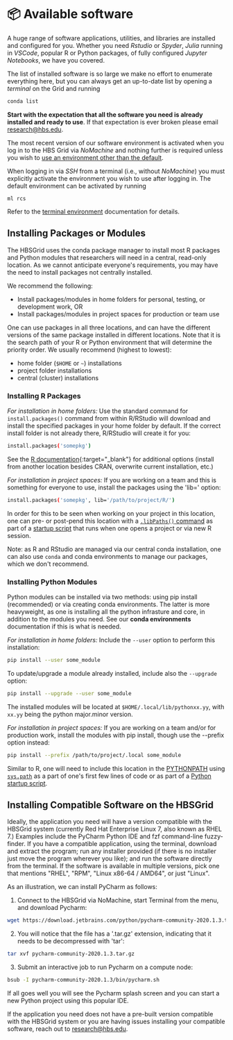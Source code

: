 # 📦 Available software

A huge range of software applications, utilities, and libraries are
installed and configured for you. Whether you need *Rstudio* or
*Spyder*, *Julia* running in *VSCode*, popular R or Python packages,
of fully configured *Jupyter Notebooks*, we have you covered.

The list of installed software is so large we make no effort to
enumerate everything here, but you can always get an up-to-date list
by opening a *terminal* on the Grid and running
``` sh
conda list
```

**Start with the expectation that all the software you need is already
installed and ready to use**. If that expectation is ever broken please
email [research@hbs.edu](mailto:research@hbs.edu).

The most recent version of our software environment is activated when you log 
in to the HBS Grid via *NoMachine* and nothing further is required unless you wish
to [use an environment other than the default](environments.md).

When logging in via *SSH* from a terminal (i.e., without *NoMachine*) you must 
explicitly activate the environment you wish to use after logging in. The default
environment can be activated by running 

```
ml rcs
``` 

Refer to the [terminal environment](environments.md#select-terminal-environment)
documentation for details.

## Installing Packages or Modules

The HBSGrid uses the conda package manager to install most R packages and Python modules
that researchers will need in a central, read-only location. As we cannot anticipate
everyone's requirements, you may have the need to install packages not centrally
installed.

We recommend the following: 
- Install packages/modules in home folders for personal, testing, or development work, OR
- Install packages/modules in project spaces for production or team use

One can use packages in all three locations, and can have the different versions of the
same package installed in different locations. Note that it is the search path of your R
or Python environment that will determine the priority order. We usually recommend
(highest to lowest):
- home folder (`$HOME` or `~`) installations
- project folder installations
- central (cluster) installations


### Installing R Packages

_For installation in home folders:_ Use the standard command for  `install.packages()`
command from within R/RStudio will download and install the specified packages in your
home folder by default. If the correct install folder is not already there, R/RStudio will
create it for you:

``` sh
install.packages('somepkg')
```

See the [R documentation](https://stat.ethz.ch/R-manual/R-devel/library/utils/html/install.packages.html){:target="_blank"} 
for additional options (install from another location besides CRAN, overwrite current 
installation, etc.)

_For installation in project spaces:_ If you are working on a team and this is something 
for everyone to use, install the packages using the 'lib=' option:

``` sh
install.packages('somepkg', lib='/path/to/project/R/')
```

In order for this to be seen when working on your project in this location, one can pre- 
or post-pend this location with a [`.libPaths()` command](https://stat.ethz.ch/R-manual/R-devel/library/base/html/libPaths.html) 
as part of a [startup script](https://docs.posit.co/ide/user/ide/guide/environments/r/managing-r.html) 
that runs when one opens a project or via new R session. 

Note: as R and RStudio are managed via our central conda installation, one can also use
 `conda` and conda environments to manage our packages, which we don't recommend.


### Installing Python Modules

Python modules can be installed via two methods: using pip install (recommended) or via
creating conda environments. The latter is more heavyweight, as one is installing all the
python infrasture and core, in addition to the modules you need. See our **conda
environments** documentation if this is what is needed.

_For installation in home folders:_ Include the `--user` option to perform this installation:

``` sh
pip install --user some_module
```

To update/upgrade a module already installed, include also the `--upgrade` option: 

``` sh
pip install --upgrade --user some_module
```

The installed modules will be located at `$HOME/.local/lib/pythonxx.yy`, with `xx.yy` being the python major.minor version. 

_For installation in project spaces:_ If you are working on a team and/or for production work, install the modules with pip install, though use the --prefix option instead:


``` sh
pip install --prefix /path/to/project/.local some_module
```

Similar to R, one will need to include this location in the [PYTHONPATH](https://docs.python.org/3/using/cmdline.html#environment-variables) using [`sys.path`](https://docs.python.org/3/library/sys.html#sys.path) as a part of one's first few lines of code or as part of a [Python startup script](https://docs.python.org/3/tutorial/appendix.html).


## Installing Compatible Software on the HBSGrid

Ideally, the application you need will have a version compatible with the HBSGrid system (currently Red Hat Enterprise Linux 7, also known as RHEL 7.) Examples include the PyCharm Python IDE and fzf command-line fuzzy-finder. If you have a compatible application, using the terminal, download and extract the program; run any installer provided (if there is no installer just move the program wherever you like); and run the software directly from the terminal. If the software is available in multiple versions, pick one that mentions "RHEL", "RPM", "Linux x86-64 / AMD64", or just "Linux".

As an illustration, we can install PyCharm as follows:

1. Connect to the HBSGrid via NoMachine, start Terminal from the menu, and download Pycharm: 

``` sh
wget https://download.jetbrains.com/python/pycharm-community-2020.1.3.tar.gz
```
2. You will notice that the file has a '.tar.gz' extension, indicating that it needs to be decompressed with 'tar':
``` sh
tar xvf pycharm-community-2020.1.3.tar.gz
```
3. Submit an interactive job to run Pycharm on a compute node: 
``` sh
bsub -I pycharm-community-2020.1.3/bin/pycharm.sh
```
If all goes well you will see the Pycharm splash screen and you can start a new Python project using this popular IDE.

If the application you need does not have a pre-built version compatible with the HBSGrid system or you are having issues installing your compatible software, reach out to [research@hbs.edu](mailto:research@hbs.edu).
